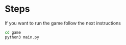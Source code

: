 # Steps

If you want to run the game follow the next instructions

```sh
cd game
python3 main.py
```